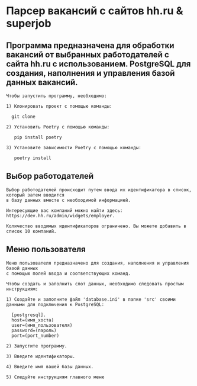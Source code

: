 # Парсер вакансий с сайтов hh.ru & superjob

## Программа предназначена для обработки вакансий от выбранных работодателей с сайта hh.ru с использованием. PostgreSQL для создания, наполнения и управления базой данных вакансий.  

    Чтобы запустить программу, необходимо: 
  
    1) Клонировать проект с помощью команды:  

      git clone  

    2) Установить Poetry с помощью команды:  

       pip install poetry
  
    3) Установите зависимости Poetry с помощью команды:  
  
       poetry install

## Выбор работодателей

    Выбор работодателей происходит путем ввода их идентификатора в список, который затем вводится 
    в базу данных вместе с необходимой информацией.

    Интересующие вас компаний можно найти здесь: https://dev.hh.ru/admin/widgets/employer.

    Количество вводимых идентификаторов ограничено. Вы можете добавить в список 10 компаний.

## Меню пользователя

    Меню пользователя предназначено для создания, наполнения и управления базой данных 
    с помощью полей ввода и соответствующих команд.

    Чтобы создать и заполнить слот данных, необходимо следовать простым инструкциям:

    1) Создайте и заполните файл 'database.ini' в папке 'src' своими данными для подключения к PostgreSQL:
    
      [postgresql].  
      host=(имя_хоста)  
      user=(имя_пользователя)  
      password=(пароль)  
      port=(port_number) 
      
    2) Запустите программу.
    
    3) Введите идентификаторы.
  
    4) Введите имя вашей базы данных.
  
    5) Следуйте инструкциям главного меню
